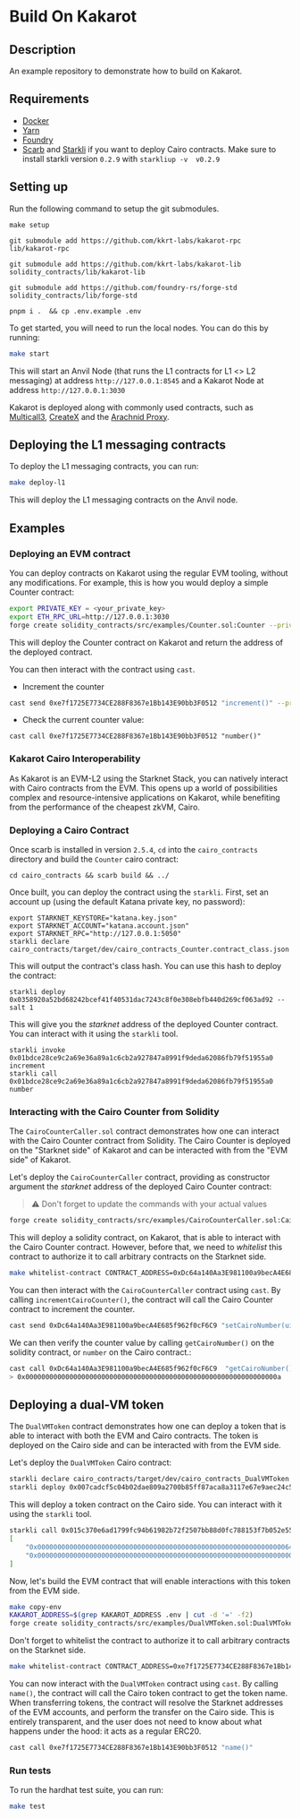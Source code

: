 # Build On Kakarot

## Description

An example repository to demonstrate how to build on Kakarot.

## Requirements

- [Docker](https://docs.docker.com/get-docker/)
- [Yarn](https://classic.yarnpkg.com/lang/en/docs/install)
- [Foundry](https://book.getfoundry.sh/getting-started/installation)
- [Scarb](https://docs.swmansion.com/scarb/download.html#install-via-asdf) and [Starkli](https://github.com/xJonathanLEI/starkli) if you want to deploy Cairo contracts. Make sure to install starkli version `0.2.9` with `starkliup -v  v0.2.9`

## Setting up

Run the following command to setup the git submodules.

```
make setup
```

```
git submodule add https://github.com/kkrt-labs/kakarot-rpc lib/kakarot-rpc

git submodule add https://github.com/kkrt-labs/kakarot-lib solidity_contracts/lib/kakarot-lib

git submodule add https://github.com/foundry-rs/forge-std solidity_contracts/lib/forge-std

pnpm i .  && cp .env.example .env
```


To get started, you will need to run the local nodes. You can do this by running:

```sh
make start
```

This will start an Anvil Node (that runs the L1 contracts for L1 <> L2 messaging) at address `http://127.0.0.1:8545` and a Kakarot Node at address `http://127.0.0.1:3030`

Kakarot is deployed along with commonly used contracts, such as [Multicall3](https://github.com/mds1/multicall/blob/main/src/Multicall3.sol), [CreateX](https://github.com/pcaversaccio/createx?tab=readme-ov-file#permissioned-deploy-protection-and-cross-chain-redeploy-protection) and the [Arachnid Proxy](https://github.com/Arachnid/deterministic-deployment-proxy).

## Deploying the L1 messaging contracts

To deploy the L1 messaging contracts, you can run:

```sh
make deploy-l1
```

This will deploy the L1 messaging contracts on the Anvil node.

## Examples

### Deploying an EVM contract

You can deploy contracts on Kakarot using the regular EVM tooling, without any modifications. For example, this is how you would deploy a simple Counter contract:

```sh
export PRIVATE_KEY = <your_private_key>
export ETH_RPC_URL=http://127.0.0.1:3030
forge create solidity_contracts/src/examples/Counter.sol:Counter --private-key $PRIVATE_KEY
```

This will deploy the Counter contract on Kakarot and return the address of the deployed contract.

You can then interact with the contract using `cast`.

- Increment the counter

```sh
cast send 0xe7f1725E7734CE288F8367e1Bb143E90bb3F0512 "increment()" --private-key $PRIVATE_KEY
```

- Check the current counter value:

```
cast call 0xe7f1725E7734CE288F8367e1Bb143E90bb3F0512 "number()"
```

### Kakarot Cairo Interoperability

As Kakarot is an EVM-L2 using the Starknet Stack, you can natively interact with Cairo contracts from the EVM. This opens up a world of possibilities complex and resource-intensive applications on Kakarot, while benefiting from the performance of the cheapest zkVM, Cairo.

### Deploying a Cairo Contract

Once scarb is installed in version `2.5.4`, `cd` into the `cairo_contracts` directory and build the `Counter` cairo contract:

```
cd cairo_contracts && scarb build && ../
```

Once built, you can deploy the contract using the `starkli`. First, set an account up (using the default Katana private key, no password):

```
export STARKNET_KEYSTORE="katana.key.json"
export STARKNET_ACCOUNT="katana.account.json"
export STARKNET_RPC="http://127.0.0.1:5050"
starkli declare cairo_contracts/target/dev/cairo_contracts_Counter.contract_class.json
```

This will output the contract's class hash. You can use this hash to deploy the contract:

```
starkli deploy 0x0358920a52bd68242bcef41f40531dac7243c8f0e308ebfb440d269cf063ad92 --salt 1
```

This will give you the _starknet_ address of the deployed Counter contract. You can interact with it using the `starkli` tool.

```
starkli invoke 0x01bdce28ce9c2a69e36a89a1c6cb2a927847a8991f9deda62086fb79f51955a0 increment
starkli call 0x01bdce28ce9c2a69e36a89a1c6cb2a927847a8991f9deda62086fb79f51955a0 number
```

### Interacting with the Cairo Counter from Solidity

The `CairoCounterCaller.sol` contract demonstrates how one can interact with the Cairo Counter contract from Solidity. The Cairo Counter is deployed on the "Starknet side" of Kakarot and can be interacted with from the "EVM side" of Kakarot.

Let's deploy the `CairoCounterCaller` contract, providing as constructor argument the _starknet_ address of the deployed Cairo Counter contract:

> ⚠️ Don't forget to update the commands with your actual values

```sh
forge create solidity_contracts/src/examples/CairoCounterCaller.sol:CairoCounterCaller --constructor-args 0x01bdce28ce9c2a69e36a89a1c6cb2a927847a8991f9deda62086fb79f51955a0 --private-key $PRIVATE_KEY
```

This will deploy a solidity contract, on Kakarot, that is able to interact with the Cairo Counter contract. However, before that, we need to _whitelist_ this contract to authorize it to call arbitrary contracts on the Starknet side.

```sh
make whitelist-contract CONTRACT_ADDRESS=0xDc64a140Aa3E981100a9becA4E685f962f0cF6C9
```

You can then interact with the `CairoCounterCaller` contract using `cast`. By calling `incrementCairoCounter()`, the contract will call the Cairo Counter contract to increment the counter.

```sh
cast send 0xDc64a140Aa3E981100a9becA4E685f962f0cF6C9 "setCairoNumber(uint256 newNumber)" 10 --private-key $PRIVATE_KEY
```

We can then verify the counter value by calling `getCairoNumber()` on the solidity contract, or `number` on the Cairo contract.:

```sh
cast call 0xDc64a140Aa3E981100a9becA4E685f962f0cF6C9  "getCairoNumber()"
> 0x000000000000000000000000000000000000000000000000000000000000000a
```

## Deploying a dual-VM token

The `DualVMToken` contract demonstrates how one can deploy a token that is able to interact with both the EVM and Cairo contracts. The token is deployed on the Cairo side and can be interacted with from the EVM side.

Let's deploy the `DualVMToken` Cairo contract:

```sh
starkli declare cairo_contracts/target/dev/cairo_contracts_DualVMToken.contract_class.json
starkli deploy 0x007cadcf5c04b02dae809a2700b85ff87aca8a3117e67e9aec24c5513730b1c1 100 0 0xb3ff441a68610b30fd5e2abbf3a1548eb6ba6f3559f2862bf2dc757e5828ca --salt 1
```

This will deploy a token contract on the Cairo side. You can interact with it using the `starkli` tool.

```sh
starkli call 0x015c370e6ad1799fc94b61982b72f2507bb88d0fc788153f7b052e55f7ea59bf "balance_of" 0xb3ff441a68610b30fd5e2abbf3a1548eb6ba6f3559f2862bf2dc757e5828ca
[
    "0x0000000000000000000000000000000000000000000000000000000000000064",
    "0x0000000000000000000000000000000000000000000000000000000000000000"
]
```

Now, let's build the EVM contract that will enable interactions with this token from the EVM side.

```sh
make copy-env
KAKAROT_ADDRESS=$(grep KAKAROT_ADDRESS .env | cut -d '=' -f2)
forge create solidity_contracts/src/examples/DualVMToken.sol:DualVMToken --constructor-args $KAKAROT_ADDRESS 0x015c370e6ad1799fc94b61982b72f2507bb88d0fc788153f7b052e55f7ea59bf --private-key $PRIVATE_KEY
```

Don't forget to whitelist the contract to authorize it to call arbitrary contracts on the Starknet side.

```sh
make whitelist-contract CONTRACT_ADDRESS=0xe7f1725E7734CE288F8367e1Bb143E90bb3F0512
```

You can now interact with the `DualVMToken` contract using `cast`. By calling `name()`, the contract will call the Cairo token contract to get the token name. When transferring tokens, the contract will resolve the Starknet addresses of the EVM accounts, and perform the transfer on the Cairo side. This is entirely transparent, and the user does not need to know about what happens under the hood: it acts as a regular ERC20.

```sh
cast call 0xe7f1725E7734CE288F8367e1Bb143E90bb3F0512 "name()"
```

### Run tests

To run the hardhat test suite, you can run:

```sh
make test
```
